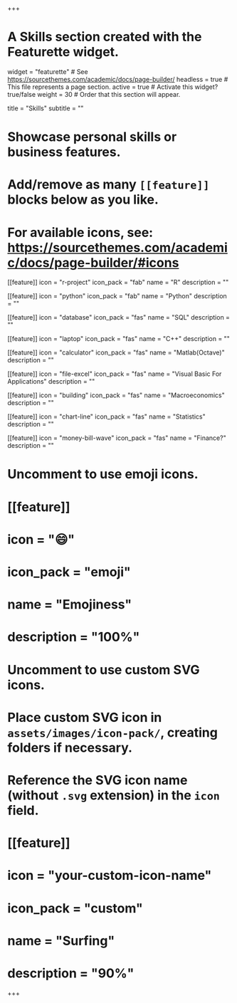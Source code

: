 +++
# A Skills section created with the Featurette widget.
widget = "featurette"  # See https://sourcethemes.com/academic/docs/page-builder/
headless = true  # This file represents a page section.
active = true  # Activate this widget? true/false
weight = 30  # Order that this section will appear.

title = "Skills"
subtitle = ""

# Showcase personal skills or business features.
# 
# Add/remove as many `[[feature]]` blocks below as you like.
# 
# For available icons, see: https://sourcethemes.com/academic/docs/page-builder/#icons

[[feature]]
  icon = "r-project"
  icon_pack = "fab"
  name = "R"
  description = ""

[[feature]]
  icon = "python"
  icon_pack = "fab"
  name = "Python"
  description = ""

[[feature]]
  icon = "database"
  icon_pack = "fas"
  name = "SQL"
  description = ""

[[feature]]
  icon = "laptop"
  icon_pack = "fas"
  name = "C++"
  description = ""

[[feature]]
  icon = "calculator"
  icon_pack = "fas"
  name = "Matlab(Octave)"
  description = ""

[[feature]]
  icon = "file-excel"
  icon_pack = "fas"
  name = "Visual Basic For Applications"
  description = ""

[[feature]]
  icon = "building"
  icon_pack = "fas"
  name = "Macroeconomics"
  description = ""

[[feature]]
  icon = "chart-line"
  icon_pack = "fas"
  name = "Statistics"
  description = ""
  
[[feature]]
  icon = "money-bill-wave"
  icon_pack = "fas"
  name = "Finance?"
  description = ""

# Uncomment to use emoji icons.
# [[feature]]
#  icon = ":smile:"
#  icon_pack = "emoji"
#  name = "Emojiness"
#  description = "100%"  

# Uncomment to use custom SVG icons.
# Place custom SVG icon in `assets/images/icon-pack/`, creating folders if necessary.
# Reference the SVG icon name (without `.svg` extension) in the `icon` field.
# [[feature]]
#  icon = "your-custom-icon-name"
#  icon_pack = "custom"
#  name = "Surfing"
#  description = "90%"

+++
